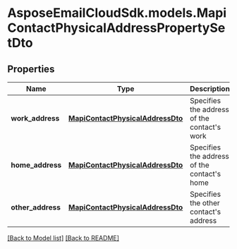 # AsposeEmailCloudSdk.models.MapiContactPhysicalAddressPropertySetDto
## Properties
Name | Type | Description | Notes
------------ | ------------- | ------------- | -------------
**work_address** | [**MapiContactPhysicalAddressDto**](MapiContactPhysicalAddressDto.md) | Specifies the address of the contact&#39;s work              | [optional] 
**home_address** | [**MapiContactPhysicalAddressDto**](MapiContactPhysicalAddressDto.md) | Specifies the address of the contact&#39;s home              | [optional] 
**other_address** | [**MapiContactPhysicalAddressDto**](MapiContactPhysicalAddressDto.md) | Specifies the other contact&#39;s address              | [optional] 



[[Back to Model list]](Models.md) [[Back to README]](README.md)


